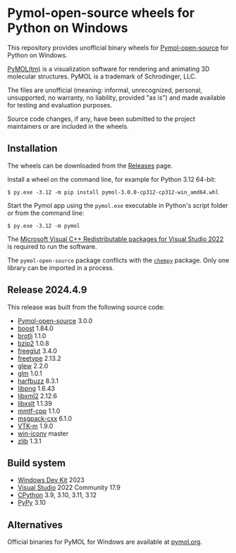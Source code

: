# Pymol-open-source wheels for Python on Windows

This repository provides unofficial binary wheels for [Pymol-open-source](https://github.com/schrodinger/pymol-open-source) for Python on Windows.

[PyMOL(tm)](https://pymol.org) is a visualization software for rendering and animating 3D molecular structures. PyMOL is a trademark of Schrodinger, LLC.

The files are unofficial (meaning: informal, unrecognized, personal, unsupported, no warranty, no liability, provided "as is") and made available for testing and evaluation purposes.

Source code changes, if any, have been submitted to the project maintainers or are included in the wheels.

## Installation

The wheels can be downloaded from the [Releases](https://github.com/cgohlke/pymol-open-source.whl/releases) page.

Install a wheel on the command line, for example for Python 3.12 64-bit:

    $ py.exe -3.12 -m pip install pymol-3.0.0-cp312-cp312-win_amd64.whl

Start the Pymol app using the ``pymol.exe`` executable in Python's script folder or from the command line:

    $ py.exe -3.12 -m pymol

The [Microsoft Visual C++ Redistributable packages for Visual Studio 2022](https://learn.microsoft.com/en-US/cpp/windows/latest-supported-vc-redist?view=msvc-170) is required to run the software.

The ``pymol-open-source`` package conflicts with the [``chempy``](https://pypi.org/project/chempy/) package. Only one library can be imported in a process.

## Release 2024.4.9

This release was built from the following source code:

- [Pymol-open-source](https://github.com/schrodinger/pymol-open-source/) 3.0.0
- [boost](https://www.boost.org/users/download/) 1.84.0
- [brotli](https://github.com/google/brotli) 1.1.0
- [bzip2](https://sourceware.org/pub/bzip2/) 1.0.8
- [freeglut](https://github.com/FreeGLUTProject/freeglut) 3.4.0
- [freetype](https://download.savannah.gnu.org/releases/freetype/) 2.13.2
- [glew](https://github.com/nigels-com/glew) 2.2.0
- [glm](https://github.com/g-truc/glm) 1.0.1
- [harfbuzz](https://github.com/harfbuzz/harfbuzz) 8.3.1
- [libpng](https://github.com/glennrp/libpng) 1.6.43
- [libxml2](https://gitlab.gnome.org/GNOME/libxml2) 2.12.6
- [libxslt](https://gitlab.gnome.org/GNOME/libxslt) 1.1.39
- [mmtf-cpp](https://github.com/rcsb/mmtf-cpp) 1.1.0
- [msgpack-cxx](https://github.com/msgpack/msgpack-c/tree/cpp_master) 6.1.0
- [VTK-m](https://gitlab.kitware.com/vtk/vtk-m) 1.9.0
- [win-iconv](https://github.com/OgreTransporter/win-iconv) master
- [zlib](https://github.com/madler/zlib) 1.3.1

## Build system

- [Windows Dev Kit](https://learn.microsoft.com/en-us/windows/arm/dev-kit/) 2023
- [Visual Studio](https://visualstudio.microsoft.com/vs/community/) 2022 Community 17.9
- [CPython](https://www.python.org/downloads/windows/) 3.9, 3.10, 3.11, 3.12
- [PyPy](https://www.pypy.org/download.html) 3.10

## Alternatives

Official binaries for PyMOL for Windows are available at [pymol.org](https://pymol.org).
